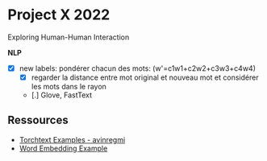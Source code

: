 # Project X 2022

Exploring Human-Human Interaction

**NLP**

- [X] new labels: pondérer chacun des mots: (w'=c1w1+c2w2+c3w3+c4w4)
    - [X] regarder la distance entre mot original et nouveau mot et considérer 
	  les mots dans le rayon
    - [.] Glove, FastText

## Ressources

- [Torchtext Examples - avinregmi](https://github.com/avinregmi/TorchText_Examples)
- [Word Embedding Example](https://analyticsindiamag.com/hands-on-guide-to-word-embeddings-using-glove/)

